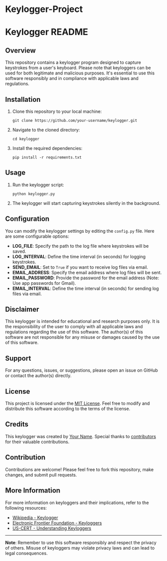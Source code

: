 # Keylogger-Project
# Keylogger README

## Overview
This repository contains a keylogger program designed to capture keystrokes from a user's keyboard. Please note that keyloggers can be used for both legitimate and malicious purposes. It's essential to use this software responsibly and in compliance with applicable laws and regulations. 

## Installation
1. Clone this repository to your local machine:
   ```
   git clone https://github.com/your-username/keylogger.git
   ```
2. Navigate to the cloned directory:
   ```
   cd keylogger
   ```
3. Install the required dependencies:
   ```
   pip install -r requirements.txt
   ```

## Usage
1. Run the keylogger script:
   ```
   python keylogger.py
   ```
2. The keylogger will start capturing keystrokes silently in the background.

## Configuration
You can modify the keylogger settings by editing the `config.py` file. Here are some configurable options:
- **LOG_FILE**: Specify the path to the log file where keystrokes will be saved.
- **LOG_INTERVAL**: Define the time interval (in seconds) for logging keystrokes.
- **SEND_EMAIL**: Set to `True` if you want to receive log files via email.
- **EMAIL_ADDRESS**: Specify the email address where log files will be sent.
- **EMAIL_PASSWORD**: Provide the password for the email address (Note: Use app passwords for Gmail).
- **EMAIL_INTERVAL**: Define the time interval (in seconds) for sending log files via email.

## Disclaimer
This keylogger is intended for educational and research purposes only. It is the responsibility of the user to comply with all applicable laws and regulations regarding the use of this software. The author(s) of this software are not responsible for any misuse or damages caused by the use of this software.

## Support
For any questions, issues, or suggestions, please open an issue on GitHub or contact the author(s) directly.

## License
This project is licensed under the [MIT License](LICENSE). Feel free to modify and distribute this software according to the terms of the license.

## Credits
This keylogger was created by [Your Name](https://github.com/your-username). Special thanks to [contributors](https://github.com/your-username/keylogger/graphs/contributors) for their valuable contributions.

## Contribution
Contributions are welcome! Please feel free to fork this repository, make changes, and submit pull requests.

## More Information
For more information on keyloggers and their implications, refer to the following resources:
- [Wikipedia - Keylogger](https://en.wikipedia.org/wiki/Keystroke_logging)
- [Electronic Frontier Foundation - Keyloggers](https://www.eff.org/issues/privacy)
- [US-CERT - Understanding Keyloggers](https://us-cert.cisa.gov/ncas/tips/ST04-001)

---

**Note**: Remember to use this software responsibly and respect the privacy of others. Misuse of keyloggers may violate privacy laws and can lead to legal consequences.
